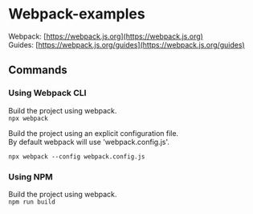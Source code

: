 # Webpack-examples

Webpack: [https://webpack.js.org](https://webpack.js.org)  
Guides: [https://webpack.js.org/guides](https://webpack.js.org/guides)

## Commands

### Using Webpack CLI
Build the project using webpack.  
`npx webpack`

Build the project using an explicit configuration file.  
By default webpack will use 'webpack.config.js'.

`npx webpack --config webpack.config.js`

### Using NPM

Build the project using webpack.  
`npm run build`